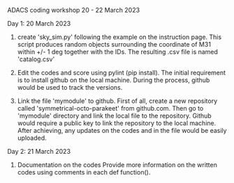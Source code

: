 ADACS coding workshop
20 - 22 March 2023

Day 1: 20 March 2023
1. create 'sky_sim.py' following the example on the instruction page.
This script produces random objects surrounding the coordinate of M31 within +/- 1 deg together with the IDs.
The resulting .csv file is named 'catalog.csv'

2. Edit the codes and score using pylint (pip install).
The initial requirement is to install github on the local machine.
During the process, github would be used to track the versions.

3. Link the file 'mymodule' to github.
First of all, create a new repository called 'symmetrical-octo-parakeet' from github.com.
Then go to 'mymodule' directory and link the local file to the repository.
Github would require a public key to link the repository to the local machine.
After achieving, any updates on the codes and in the file would be easily uploaded.


Day 2: 21 March 2023
1. Documentation on the codes
Provide more information on the written codes using comments in each def function().

